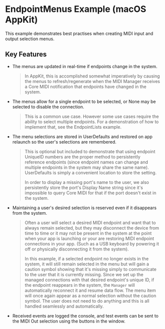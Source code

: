# EndpointMenus Example (macOS AppKit)

This example demonstrates best practises when creating MIDI input and output selection menus.

## Key Features

- The menus are updated in real-time if endpoints change in the system.
  > In AppKit, this is accomplished somewhat imperatively by causing the menus to refresh/regenerate when the MIDI Manager receives a Core MIDI notification that endpoints have changed in the system.
  
- The menus allow for a single endpoint to be selected, or None may be selected to disable the connection.
  > This is a common use case. However some use cases require the ability to select multiple endpoints. For a demonstration of how to implement that, see the EndpointLists example.

- The menu selections are stored in UserDefaults and restored on app relaunch so the user's selections are remembered.
  > This is optional but included to demonstrate that using endpoint UniqueID numbers are the proper method to persistently reference endpoints (since endpoint names can change and multiple endpoints in the system may share the same name). UserDefaults is simply a convenient location to store the setting.
  >
  > In order to display a missing port's name to the user, we also persistently store the port's Display Name string since it's impossible to query Core MIDI for that if the port doesn't exist in the system.
  
- Maintaining a user's desired selection is reserved even if it disappears from the system.
  > Often a user will select a desired MIDI endpoint and want that to always remain selected, but they may disconnect the device from time to time or it may not be present in the system at the point when your app is launching or your are restoring MIDI endpoint connections in your app. (Such as a USB keyboard by powering it off or physically disconnecting it from the system).
  >
  > In this example, if a selected endpoint no longer exists in the system, it will still remain selected in the menu but will gain a caution symbol showing that it's missing simply to communicate to the user that it is currently missing. Since we set up the managed connections with that desired endpoint's unique ID, if the endpoint reappears in the system, the `Manager` will automatically reconnect it and resume data flow. The menu item will once again appear as a normal selection without the caution symbol. The user does not need to do anything and this is all handled seamlessly and automatically.
  
- Received events are logged the console, and test events can be sent to the MIDI Out selection using the buttons in the window.
